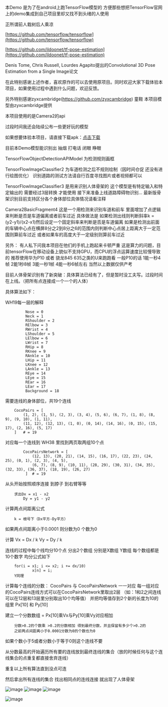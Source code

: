 ﻿本Demo 是为了在android上跑TensorFlow模型的
方便那些想把TensorFlow官网上的demo集成到自己项目里却又找不到头绪的人使用

正所谓前人栽树后人乘凉

[https://github.com/tensorflow/tensorflow](https://github.com/tensorflow/tensorflow)

[https://github.com/ildoonet/tf-pose-estimation](https://github.com/ildoonet/tf-pose-estimation)

Denis Tome, Chris Russell, Lourdes Agapito提出的Convolutional 3D Pose Estimation from a Single Image论文

在此特别感谢上述作者，喜欢原作的可以去使用原项目。同时欢迎大家下载体验本项目，如果使用过程中遇到什么问题，欢迎反馈。

另外特别感谢zyxcambridge(https://github.com/zyxcambridge) 童鞋
        本项目模型由zyxcambridge提供

本项目使用的是Camera2的api

过段时间我还会陆续公布一些更好玩的模型

如果想要体验本项目，请直接下载apk：[点击下载](https://github.com/yuxitong/TensorFlowAndroidDemo/raw/master/apk/app-debug.apk)

目前本Demo模型能识别出 抽烟 打电话 闭眼 睁眼

TensorFlowObjectDetectionAPIModel 为检测规则画框

TensorFlowImageClassifier2   为车道检测之后不规则绘制（因时间仓促 还没有进行绘图优化）
识别道路的测试方法请自行百度寻找图片或者视频都可以

TensorFlowImageClassifier3  是用来识别人体骨架的  这个模型是有特定输入和特定输出的  需要经过3层转换 才能使用
接下来准备上线道路障碍物识别...
最新版骨架识别目前支持区分各个身体部位具体情况请看注释

Camera2BasicFragment4
这是一个用检测来识别车道和前车
里面增加了点逻辑来判断是否是车道偏离或者前车过近
具体做法是
如果检测出线则判断斜率k = (y2-y1)/(x2-x1)然后设定一个固定斜率来判断是否是车道偏离
如果是检测出前面的车辆中心点在横屏8分之2到8分之6的范围内则判断中心点居上距离大于一定范围则算前车过近
         或者如果车的高度大于一定级别则算前车过近
         
另外： 有人私下问我本项目在他们的手机上跑起来卡顿严重
       这是算力的问题，目前tensorFlow在移动设备上貌似不支持GPU，而CPU的浮点运算速度比较慢导致的
       推荐使用华为P10 或者 骁龙845 635之类的U来跑跑看 
       一般P10的话 1能一秒4帧  2能1秒8帧   3能一秒1帧  4能一秒6帧左右
       当然以上数据仅供产考
         


目前人体骨架识别有了新突破：具体算法已经有了，但是暂时没工夫写。过段时间在上线。（把所有点连接成一个一个的人体）

具体算法如下：
 
W*H*19每一层的解释

             Nose = 0
             Neck = 1
             RShoulder = 2
             RElbow = 3
             RWrist = 4
             LShoulder = 5
             LElbow = 6
             LWrist = 7
             RHip = 8
             RKnee = 9
             RAnkle = 10
             LHip = 11
             LKnee = 12
             LAnkle = 13
             REye = 14
             LEye = 15
             REar = 16
             LEar = 17
             Background = 18
             
需要连线的身体部位，共19个连线

        CocoPairs = [
            (1, 2), (1, 5), (2, 3), (3, 4), (5, 6), (6, 7), (1, 8), (8, 9), (9, 10), (1, 11),
            (11, 12), (12, 13), (1, 0), (0, 14), (14, 16), (0, 15), (15, 17), (2, 16), (5, 17)
        ]   # = 19
             
对应每一个连线到 W*H*38 里找到两页取两组10个点

            CocoPairsNetwork = [
                (12, 13), (20, 21), (14, 15), (16, 17), (22, 23), (24, 25), (0, 1), (2, 3), (4, 5),
                (6, 7), (8, 9), (10, 11), (28, 29), (30, 31), (34, 35), (32, 33), (36, 37), (18, 19), (26, 27)
             ]  # = 19
从头开始按照顺序连接 到脖子 到右臂等等

        求出Dx = x1 - x2
            Dy = y1 - y2
            
计算两点间距离公式

        k = 根号下（Dx平方-Dy平方）

如果两点间距离小于0.0001 则分数为0 个数为0

计算    Vx = Dx / k
        Vy = Dy / k

连线的过程中每个线均分10个点  分出2个数组 分别是X数组 Y数组 每个数组都是10个数字
均分公式如下

        for(i = x1; i <= x2; i += dx/10)
                x[n] = i;
        Y同理
        
计算每个连线的分数：
        CocoPairs 与 CocoPairsNetwork 一一对应
        每一组对应的CocoPairs连线方式可以在CocoPairsNetwork里取出2层
        （如：1和2之间连线 可以在12层和13层里分别取出10个均等值）
        并把均等值存到2个新的长度为10的组里
        Px[10] 和 Py[10]
        
建立一个分数数组 = Px[10]乘Vx与Py[10]乘Vy对应相加
        
        分数>0.2的个数乘 >0.2的分数相加 得到最终分数，并且保留有多少个>0.2的
        之前两点间距离小于0.0001分数为0的个数也为0
        
如果个数小于5或者分数小于等于0则这个连线不要

从分数最高的开始遍历所有要的连线放到最终连线的集合（放的时候任何与这个连线集合的点重复都直接舍弃连线）

重复以上所有算法直到没点可连

然后拿出所有连线的集合 找出相同点的连线连接 就出现了人体骨架

![image](https://github.com/yuxitong/TensorFlowAndroidDemo/blob/master/image/face.gif)  ![image](https://github.com/yuxitong/TensorFlowAndroidDemo/blob/master/image/road.gif)  ![image](https://github.com/yuxitong/TensorFlowDemo/blob/master/image/body.gif)

![image](https://github.com/yuxitong/TensorFlowAndroidDemo/blob/master/image/carAndLine.gif)